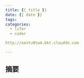 ```yaml
---
title: {{ title }}
date: {{ date }}
tags:
categories:
  - lifer
  - coder

http://oextu0tw4.bkt.clouddn.com

---
```

## 摘要
>

<!-- more -->